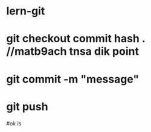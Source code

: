 # lern-git
# git checkout commit hash . //matb9ach tnsa dik point
# git commit -m "message" 
# git push
#ok is 

